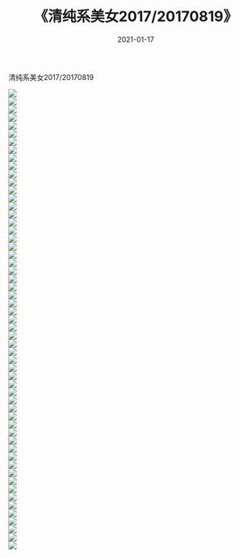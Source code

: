 ﻿---
layout: post
title:  《清纯系美女2017/20170819》
date:   2021-01-17
img: http://img.660000.xyz/Sharelink/清纯系美女/2017/20170819/000.jpg
categories: [美女, 清纯, 唯美]
---

清纯系美女2017/20170819

 ![](http://img.660000.xyz/Sharelink/清纯系美女/2017/20170819/001.png) <br>![](http://img.660000.xyz/Sharelink/清纯系美女/2017/20170819/002.png) <br>![](http://img.660000.xyz/Sharelink/清纯系美女/2017/20170819/003.png) <br>![](http://img.660000.xyz/Sharelink/清纯系美女/2017/20170819/004.png) <br>![](http://img.660000.xyz/Sharelink/清纯系美女/2017/20170819/005.png) <br>![](http://img.660000.xyz/Sharelink/清纯系美女/2017/20170819/006.png) <br>![](http://img.660000.xyz/Sharelink/清纯系美女/2017/20170819/007.png) <br>![](http://img.660000.xyz/Sharelink/清纯系美女/2017/20170819/008.png) <br>![](http://img.660000.xyz/Sharelink/清纯系美女/2017/20170819/009.png) <br>![](http://img.660000.xyz/Sharelink/清纯系美女/2017/20170819/010.png) <br>![](http://img.660000.xyz/Sharelink/清纯系美女/2017/20170819/011.png) <br>![](http://img.660000.xyz/Sharelink/清纯系美女/2017/20170819/012.png) <br>![](http://img.660000.xyz/Sharelink/清纯系美女/2017/20170819/013.png) <br>![](http://img.660000.xyz/Sharelink/清纯系美女/2017/20170819/014.png) <br>![](http://img.660000.xyz/Sharelink/清纯系美女/2017/20170819/015.png) <br>![](http://img.660000.xyz/Sharelink/清纯系美女/2017/20170819/016.png) <br>![](http://img.660000.xyz/Sharelink/清纯系美女/2017/20170819/017.png) <br>![](http://img.660000.xyz/Sharelink/清纯系美女/2017/20170819/018.png) <br>![](http://img.660000.xyz/Sharelink/清纯系美女/2017/20170819/019.png) <br>![](http://img.660000.xyz/Sharelink/清纯系美女/2017/20170819/020.png) <br>![](http://img.660000.xyz/Sharelink/清纯系美女/2017/20170819/021.png) <br>![](http://img.660000.xyz/Sharelink/清纯系美女/2017/20170819/022.png) <br>![](http://img.660000.xyz/Sharelink/清纯系美女/2017/20170819/023.png) <br>![](http://img.660000.xyz/Sharelink/清纯系美女/2017/20170819/024.png) <br>![](http://img.660000.xyz/Sharelink/清纯系美女/2017/20170819/025.png) <br>![](http://img.660000.xyz/Sharelink/清纯系美女/2017/20170819/026.png) <br>![](http://img.660000.xyz/Sharelink/清纯系美女/2017/20170819/027.png) <br>![](http://img.660000.xyz/Sharelink/清纯系美女/2017/20170819/028.png) <br>![](http://img.660000.xyz/Sharelink/清纯系美女/2017/20170819/029.png) <br>![](http://img.660000.xyz/Sharelink/清纯系美女/2017/20170819/030.png) <br>![](http://img.660000.xyz/Sharelink/清纯系美女/2017/20170819/031.png) <br>![](http://img.660000.xyz/Sharelink/清纯系美女/2017/20170819/032.png) <br>![](http://img.660000.xyz/Sharelink/清纯系美女/2017/20170819/033.png) <br>![](http://img.660000.xyz/Sharelink/清纯系美女/2017/20170819/034.png) <br>![](http://img.660000.xyz/Sharelink/清纯系美女/2017/20170819/035.png) <br>![](http://img.660000.xyz/Sharelink/清纯系美女/2017/20170819/036.png) <br>![](http://img.660000.xyz/Sharelink/清纯系美女/2017/20170819/037.png) <br>![](http://img.660000.xyz/Sharelink/清纯系美女/2017/20170819/038.png) <br>![](http://img.660000.xyz/Sharelink/清纯系美女/2017/20170819/039.png) <br>![](http://img.660000.xyz/Sharelink/清纯系美女/2017/20170819/040.png) <br>![](http://img.660000.xyz/Sharelink/清纯系美女/2017/20170819/041.png) <br>![](http://img.660000.xyz/Sharelink/清纯系美女/2017/20170819/042.png) <br>![](http://img.660000.xyz/Sharelink/清纯系美女/2017/20170819/043.png) <br>![](http://img.660000.xyz/Sharelink/清纯系美女/2017/20170819/044.png) <br>![](http://img.660000.xyz/Sharelink/清纯系美女/2017/20170819/045.png) <br>![](http://img.660000.xyz/Sharelink/清纯系美女/2017/20170819/046.png) <br>![](http://img.660000.xyz/Sharelink/清纯系美女/2017/20170819/047.png) <br>![](http://img.660000.xyz/Sharelink/清纯系美女/2017/20170819/048.png) <br>![](http://img.660000.xyz/Sharelink/清纯系美女/2017/20170819/049.png) <br>![](http://img.660000.xyz/Sharelink/清纯系美女/2017/20170819/050.png) <br>![](http://img.660000.xyz/Sharelink/清纯系美女/2017/20170819/051.png) <br>![](http://img.660000.xyz/Sharelink/清纯系美女/2017/20170819/052.png) <br>![](http://img.660000.xyz/Sharelink/清纯系美女/2017/20170819/053.png) <br>![](http://img.660000.xyz/Sharelink/清纯系美女/2017/20170819/054.png) <br>![](http://img.660000.xyz/Sharelink/清纯系美女/2017/20170819/055.png) <br>![](http://img.660000.xyz/Sharelink/清纯系美女/2017/20170819/056.png) <br>![](http://img.660000.xyz/Sharelink/清纯系美女/2017/20170819/057.png) <br>
